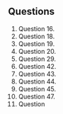 ## Questions

1. Question 16.
2. Question 18.
3. Question 19.
4. Question 20.
5. Question 29.
6. Question 42.
7. Question 43.
8. Question 44.
9. Question 45.
10. Question 47.
11. Question 